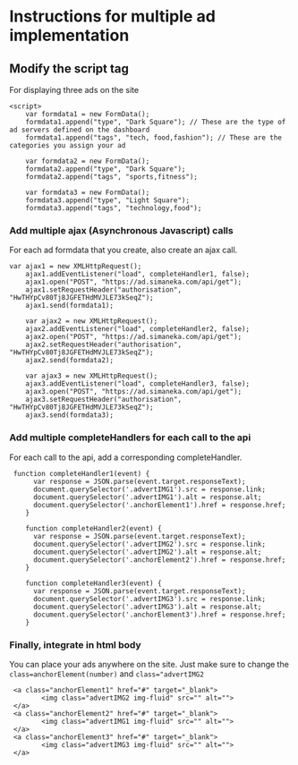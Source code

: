 # Instructions for multiple ad implementation

## Modify the script tag
For displaying three ads on the site
```
<script>
    var formdata1 = new FormData();
    formdata1.append("type", "Dark Square"); // These are the type of ad servers defined on the dashboard
    formdata1.append("tags", "tech, food,fashion"); // These are the categories you assign your ad

    var formdata2 = new FormData();
    formdata2.append("type", "Dark Square");
    formdata2.append("tags", "sports,fitness");

    var formdata3 = new FormData();
    formdata3.append("type", "Light Square");
    formdata3.append("tags", "technology,food");
```
### Add multiple ajax (Asynchronous Javascript) calls 
For each ad formdata that you create, also create an ajax call.

```
var ajax1 = new XMLHttpRequest();
    ajax1.addEventListener("load", completeHandler1, false);
    ajax1.open("POST", "https://ad.simaneka.com/api/get");
    ajax1.setRequestHeader("authorisation", "HwTHYpCv80Tj8JGFETHdMVJLE73kSeqZ");
    ajax1.send(formdata1);

    var ajax2 = new XMLHttpRequest();
    ajax2.addEventListener("load", completeHandler2, false);
    ajax2.open("POST", "https://ad.simaneka.com/api/get");
    ajax2.setRequestHeader("authorisation", "HwTHYpCv80Tj8JGFETHdMVJLE73kSeqZ");
    ajax2.send(formdata2);

    var ajax3 = new XMLHttpRequest();
    ajax3.addEventListener("load", completeHandler3, false);
    ajax3.open("POST", "https://ad.simaneka.com/api/get");
    ajax3.setRequestHeader("authorisation", "HwTHYpCv80Tj8JGFETHdMVJLE73kSeqZ");
    ajax3.send(formdata3);
```
### Add multiple completeHandlers for each call to the api
For each call to the api, add a corresponding completeHandler.
```
 function completeHandler1(event) {
      var response = JSON.parse(event.target.responseText);
      document.querySelector('.advertIMG1').src = response.link;
      document.querySelector('.advertIMG1').alt = response.alt;
      document.querySelector('.anchorElement1').href = response.href;
    }

    function completeHandler2(event) {
      var response = JSON.parse(event.target.responseText);
      document.querySelector('.advertIMG2').src = response.link;
      document.querySelector('.advertIMG2').alt = response.alt;
      document.querySelector('.anchorElement2').href = response.href;
    }

    function completeHandler3(event) {
      var response = JSON.parse(event.target.responseText);
      document.querySelector('.advertIMG3').src = response.link;
      document.querySelector('.advertIMG3').alt = response.alt;
      document.querySelector('.anchorElement3').href = response.href;
    }
```
### Finally, integrate in html body
You can place your ads anywhere on the site. Just make sure to change the ```class=anchorElement(number)``` and ```class="advertIMG2 ```

```
 <a class="anchorElement1" href="#" target="_blank">
        <img class="advertIMG2 img-fluid" src="" alt="">
 </a>
 <a class="anchorElement2" href="#" target="_blank">
        <img class="advertIMG1 img-fluid" src="" alt="">
 </a>
 <a class="anchorElement3" href="#" target="_blank">
        <img class="advertIMG3 img-fluid" src="" alt="">
 </a>
```